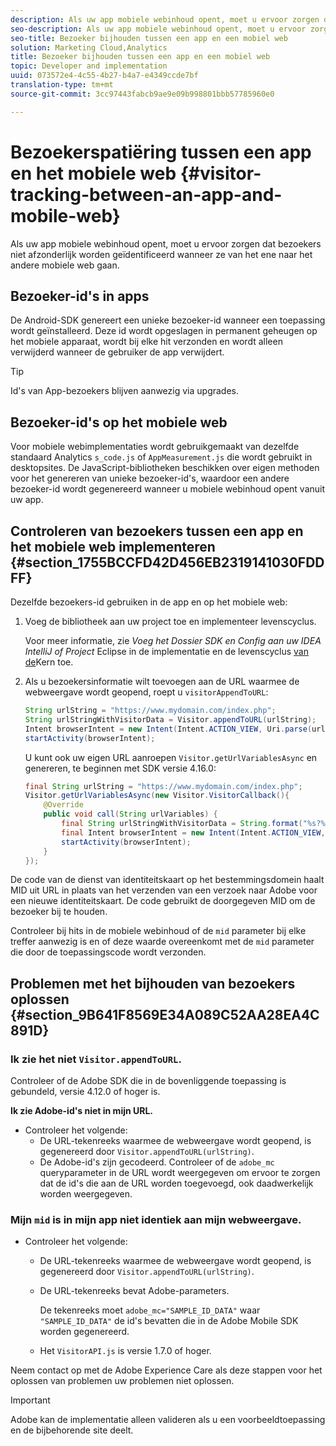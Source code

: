 ```yaml
---
description: Als uw app mobiele webinhoud opent, moet u ervoor zorgen dat bezoekers niet afzonderlijk worden geïdentificeerd wanneer ze van het ene naar het andere mobiele web gaan.
seo-description: Als uw app mobiele webinhoud opent, moet u ervoor zorgen dat bezoekers niet afzonderlijk worden geïdentificeerd wanneer ze van het ene naar het andere mobiele web gaan.
seo-title: Bezoeker bijhouden tussen een app en een mobiel web
solution: Marketing Cloud,Analytics
title: Bezoeker bijhouden tussen een app en een mobiel web
topic: Developer and implementation
uuid: 073572e4-4c55-4b27-b4a7-e4349ccde7bf
translation-type: tm+mt
source-git-commit: 3cc97443fabcb9ae9e09b998801bbb57785960e0

---
```



# Bezoekerspatiëring tussen een app en het mobiele web {#visitor-tracking-between-an-app-and-mobile-web}

Als uw app mobiele webinhoud opent, moet u ervoor zorgen dat bezoekers niet afzonderlijk worden geïdentificeerd wanneer ze van het ene naar het andere mobiele web gaan.

## Bezoeker-id&#39;s in apps

De Android-SDK genereert een unieke bezoeker-id wanneer een toepassing wordt geïnstalleerd. Deze id wordt opgeslagen in permanent geheugen op het mobiele apparaat, wordt bij elke hit verzonden en wordt alleen verwijderd wanneer de gebruiker de app verwijdert.

>[!TIP]
>
>Id&#39;s van App-bezoekers blijven aanwezig via upgrades.

## Bezoeker-id&#39;s op het mobiele web

Voor mobiele webimplementaties wordt gebruikgemaakt van dezelfde standaard Analytics `s_code.js` of `AppMeasurement.js` die wordt gebruikt in desktopsites. De JavaScript-bibliotheken beschikken over eigen methoden voor het genereren van unieke bezoeker-id&#39;s, waardoor een andere bezoeker-id wordt gegenereerd wanneer u mobiele webinhoud opent vanuit uw app.

## Controleren van bezoekers tussen een app en het mobiele web implementeren {#section_1755BCCFD42D456EB2319141030FDDFF}

Dezelfde bezoekers-id gebruiken in de app en op het mobiele web:

1. Voeg de bibliotheek aan uw project toe en implementeer levenscyclus.

   Voor meer informatie, zie *Voeg het Dossier SDK en Config aan uw IDEA IntelliJ of Project* Eclipse in de implementatie en de levenscyclus [van de](/help/android/getting-started/dev-qs.md)Kern toe.

1. Als u bezoekersinformatie wilt toevoegen aan de URL waarmee de webweergave wordt geopend, roept u `visitorAppendToURL`:

   ```java
   String urlString = "https://www.mydomain.com/index.php"; 
   String urlStringWithVisitorData = Visitor.appendToURL(urlString); 
   Intent browserIntent = new Intent(Intent.ACTION_VIEW, Uri.parse(urlStringWithVisitorData)); 
   startActivity(browserIntent);
   ```

   U kunt ook uw eigen URL aanroepen `Visitor.getUrlVariablesAsync` en genereren, te beginnen met SDK versie 4.16.0:

   ```java
   final String urlString = "https://www.mydomain.com/index.php"; 
   Visitor.getUrlVariablesAsync(new Visitor.VisitorCallback(){ 
       @Override 
       public void call(String urlVariables) { 
           final String urlStringWithVisitorData = String.format("%s?%s", urlString, urlVariables); 
           final Intent browserIntent = new Intent(Intent.ACTION_VIEW, Uri.parse(urlStringWithVisitorData)); 
           startActivity(browserIntent); 
       } 
   });
   ```

De code van de dienst van identiteitskaart op het bestemmingsdomein haalt MID uit URL in plaats van het verzenden van een verzoek naar Adobe voor een nieuwe identiteitskaart. De code gebruikt de doorgegeven MID om de bezoeker bij te houden.

Controleer bij hits in de mobiele webinhoud of de `mid` parameter bij elke treffer aanwezig is en of deze waarde overeenkomt met de `mid` parameter die door de toepassingscode wordt verzonden.

## Problemen met het bijhouden van bezoekers oplossen {#section_9B641F8569E34A089C52AA28EA4C891D}

### Ik zie het niet `Visitor.appendToURL`.

Controleer of de Adobe SDK die in de bovenliggende toepassing is gebundeld, versie 4.12.0 of hoger is.

**Ik zie Adobe-id&#39;s niet in mijn URL.**

* Controleer het volgende:
   * De URL-tekenreeks waarmee de webweergave wordt geopend, is gegenereerd door `Visitor.appendToURL(urlString)`.
   * De Adobe-id&#39;s zijn gecodeerd.
Controleer of de `adobe_mc` queryparameter in de URL wordt weergegeven om ervoor te zorgen dat de id&#39;s die aan de URL worden toegevoegd, ook daadwerkelijk worden weergegeven.

### Mijn `mid` is in mijn app niet identiek aan mijn webweergave.

* Controleer het volgende:

   * De URL-tekenreeks waarmee de webweergave wordt geopend, is gegenereerd door `Visitor.appendToURL(urlString)`.
   * De URL-tekenreeks bevat Adobe-parameters.

      De tekenreeks moet `adobe_mc="SAMPLE_ID_DATA"` waar `"SAMPLE_ID_DATA"` de id&#39;s bevatten die in de Adobe Mobile SDK worden gegenereerd.
   * Het `VisitorAPI.js` is versie 1.7.0 of hoger.

Neem contact op met de Adobe Experience Care als deze stappen voor het oplossen van problemen uw problemen niet oplossen.

>[!IMPORTANT]
>
>Adobe kan de implementatie alleen valideren als u een voorbeeldtoepassing en de bijbehorende site deelt.

